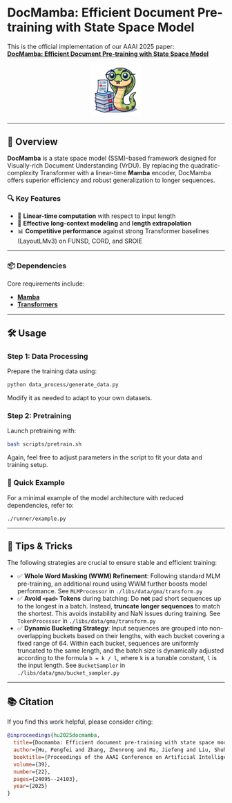 # DocMamba: Efficient Document Pre-training with State Space Model

This is the official implementation of our AAAI 2025 paper:  
[**DocMamba: Efficient Document Pre-training with State Space Model**](https://ojs.aaai.org/index.php/AAAI/article/view/34584)

<p align="center">
  <img src="./imgs/logo.png" width="120"/>
</p>

---

## 🧾 Overview

**DocMamba** is a state space model (SSM)-based framework designed for Visually-rich Document Understanding (VrDU). By replacing the quadratic-complexity Transformer with a linear-time **Mamba** encoder, DocMamba offers superior efficiency and robust generalization to longer sequences.

### 🔍 Key Features

- 🚀 **Linear-time computation** with respect to input length
- 🧠 **Effective long-context modeling** and **length extrapolation**
- 📊 **Competitive performance** against strong Transformer baselines (LayoutLMv3) on FUNSD, CORD, and SROIE

---

### 📦 Dependencies

Core requirements include:

- [**Mamba**](https://github.com/state-spaces/mamba)
- [**Transformers**](https://github.com/huggingface/transformers)

---

## 🛠️ Usage


### Step 1: Data Processing

Prepare the training data using:

```bash
python data_process/generate_data.py
```

Modify it as needed to adapt to your own datasets.

### Step 2: Pretraining

Launch pretraining with:

```bash
bash scripts/pretrain.sh
```

Again, feel free to adjust parameters in the script to fit your data and training setup.

### 🔹 Quick Example

For a minimal example of the model architecture with reduced dependencies, refer to:

```
./runner/example.py
```


---

## 🧪 Tips & Tricks

The following strategies are crucial to ensure stable and efficient training:

- ✅ **Whole Word Masking (WWM) Refinement**: Following standard MLM pre-training, an additional round using WWM further boosts model performance. See `MLMProcessor` in `./libs/data/gma/transform.py`
- ✅ **Avoid `<pad>` Tokens** during batching: Do **not** pad short sequences up to the longest in a batch. Instead, **truncate longer sequences** to match the shortest. This avoids instability and NaN issues during training. See `TokenProcessor` in `./libs/data/gma/transform.py`
- ✅ **Dynamic Bucketing Strategy**: Input sequences are grouped into non-overlapping buckets based on their lengths, with each bucket covering a fixed range of 64. Within each bucket, sequences are uniformly truncated to the same length, and the batch size is dynamically adjusted according to the formula `b = k / l`, where `k` is a tunable constant, `l` is the input length. See `BucketSampler` in  `./libs/data/gma/bucket_sampler.py`

---

## 📚 Citation

If you find this work helpful, please consider citing:

```bibtex
@inproceedings{hu2025docmamba,
  title={Docmamba: Efficient document pre-training with state space model},
  author={Hu, Pengfei and Zhang, Zhenrong and Ma, Jiefeng and Liu, Shuhang and Du, Jun and Zhang, Jianshu},
  booktitle={Proceedings of the AAAI Conference on Artificial Intelligence},
  volume={39},
  number={22},
  pages={24095--24103},
  year={2025}
}
```
